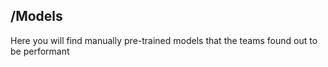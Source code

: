 ## /Models
Here you will find manually pre-trained models that the teams found out to be performant
